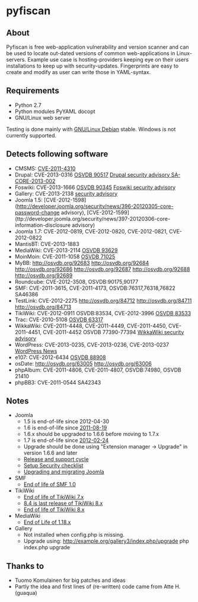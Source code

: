 pyfiscan
========

About
-----

Pyfiscan is free web-application vulnerability and version scanner and can be
used to locate out-dated versions of common web-applications in Linux-servers.
Example use case is hosting-providers keeping eye on their users installations
to keep up with security-updates. Fingerprints are easy to create and modify as
user can write those in YAML-syntax.

Requirements
------------

* Python 2.7
* Python modules PyYAML docopt
* GNU/Linux web server

Testing is done mainly with [GNU/Linux Debian](http://www.debian.org/) stable.
Windows is not currently supported.

Detects following software
--------------------------

* CMSMS: [CVE-2011-4310](http://www.cmsmadesimple.org/2011/08/Announcing-CMSMS-1-9-4-3---Security-Release/)
* Drupal: CVE-2013-0316 [OSVDB 90517](http://osvdb.org/90517) [Drupal security advisory SA-CORE-2013-002](http://drupal.org/SA-CORE-2013-002)
* Foswiki: CVE-2013-1666 [OSVDB 90345](http://osvdb.org/90345) [Foswiki security advisory](http://foswiki.org/Support/SecurityAlert-CVE-2013-1666)
* Gallery: CVE-2013-2138 [security advisory](http://galleryproject.org/gallery_3_0_8)
* Joomla 1.5: [CVE-2012-1598](http://developer.joomla.org/security/news/396-20120305-core-password-change advisory), [CVE-2012-1599](ttp://developer.joomla.org/security/news/397-20120306-core-information-disclosure advisory)
* Joomla 1.7: CVE-2012-0819, CVE-2012-0820, CVE-2012-0821, CVE-2012-0822
* MantisBT: CVE-2013-1883
* MediaWiki: CVE-2013-2114 [OSVDB 93629](http://osvdb.org/93629)
* MoinMoin: CVE-2011-1058 [OSVDB 71025](http://osvdb.org/71025)
* MyBB: http://osvdb.org/92683 http://osvdb.org/92684 http://osvdb.org/92686 http://osvdb.org/92687 http://osvdb.org/92688 http://osvdb.org/92689
* Roundcube: CVE-2012-3508, OSVDB:90175,90177
* SMF: CVE-2011-3615, CVE-2011-4173, OSVDB:76317,76318,76822 SA46386
* TestLink: CVE-2012-2275 http://osvdb.org/84712 http://osvdb.org/84711 http://osvdb.org/84713
* TikiWiki: CVE-2012-0911 OSVDB:83534, CVE-2012-3996 [OSVDB 83533](http://osvdb.org/83533)
* Trac: CVE-2010-5108 [OSVDB 63317](http://osvdb.org/63317)
* WikkaWiki: CVE-2011-4448, CVE-2011-4449, CVE-2011-4450, CVE-2011-4451, CVE-2011-4452 OSVDB 77390-77394 [WikkaWiki security advisory](http://blog.wikkawiki.org/2011/12/04/security-updates-for-1-3-11-3-2/) 
* WordPress: CVE-2013-0235, CVE-2013-0236, CVE-2013-0237 [WordPress News](https://wordpress.org/news/2013/01/wordpress-3-5-1/)
* e107: CVE-2012-6434 [OSVDB 88908](http://osvdb.org/88908)
* osDate: http://osvdb.org/63005 http://osvdb.org/63006
* phpAlbum: CVE-2011-4806, CVE-2011-4807, OSVDB:74980, OSVDB 21410
* phpBB3: CVE-2011-0544 SA42343

Notes
-----

* Joomla
  * 1.5 is end-of-life since 2012-04-30
  * 1.6 is end-of-life since [2011-08-19](http://www.joomla.org/announcements/release-news/5380-joomla-170-released.html)
  * 1.6.x should be upgraded to 1.6.6 before moving to 1.7.x
  * 1.7 is end-of-life since [2012-02-24](http://www.joomla.org/announcements/release-news/5411-joomla-175-released.html)
  * Upgrade should be done using "Extension manager -> Upgrade" in version 1.6.6 and later
  * [Release and support cycle](http://docs.joomla.org/Release_and_support_cycle)
  * [Setup Security checklist](http://docs.joomla.org/Security_Checklist_4_-_Joomla_Setup)
  * [Upgrading and migrating Joomla](http://docs.joomla.org/Upgrading_and_Migrating_Joomla)
* SMF
  * [End of life of SMF 1.0](http://www.simplemachines.org/community/index.php?P=e9a84908ee7f5c03d14c5ece4b58406e&topic=472913.0)
* TikiWiki
  * [End of life of TikiWiki 7.x](http://info.tiki.org/article182-Tiki-8-1-Now-Available-End-of-Life-for-Tiki-7-x)
  * [8.4 is last release of TikiWiki 8.x](http://info.tiki.org/article191-Tiki-Releases-8-4)
  * [End of life of TikiWiki 8.x](http://info.tiki.org/article195-Tiki-Releases-9-0)
* MediaWiki
  * [End of Life of 1.18.x](http://www.mediawiki.org/wiki/Version_lifecycle)
* Gallery
  * Not installed when config.php is missing.
  * Upgrade using:
      http://example.org/gallery3/index.php/upgrade
      php index.php upgrade

Thanks to
---------

* Tuomo Komulainen for big patches and ideas
* Partly the idea and first lines of (re-written) code came from Atte H. (guaqua)
